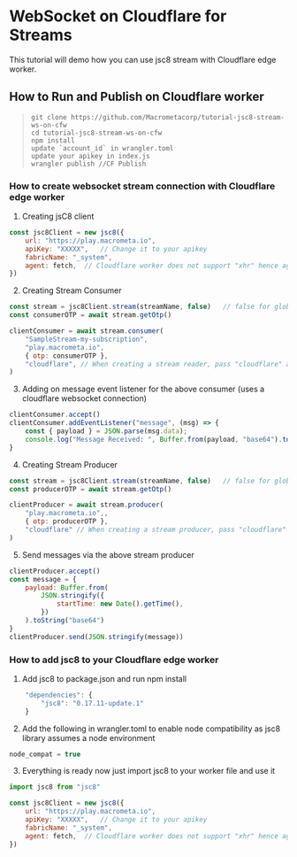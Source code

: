 # WebSocket on Cloudflare for Streams

This tutorial will demo how you can use jsc8 stream with Cloudflare edge worker.

## How to Run and Publish on Cloudflare worker
>```
> git clone https://github.com/Macrometacorp/tutorial-jsc8-stream-ws-on-cfw
> cd tutorial-jsc8-stream-ws-on-cfw
> npm install
> update `account_id` in wrangler.toml
> update your apikey in index.js
> wrangler publish //CF Publish
>```

### How to create websocket stream connection with Cloudflare edge worker 

1. Creating jsC8 client
```js
const jsc8Client = new jsc8({
    url: "https://play.macrometa.io",
    apiKey: "XXXXX",   // Change it to your apikey
    fabricName: "_system",
    agent: fetch,  // Cloudflare worker does not support "xhr" hence agent "fetch" is required for jsc8 api calls via cloudflare workers
})
```

2. Creating Stream Consumer 
```js
const stream = jsc8Client.stream(streamName, false)   // false for global stream, true for local stream
const consumerOTP = await stream.getOtp()

clientConsumer = await stream.consumer(
    "SampleStream-my-subscription",
    "play.macrometa.io",
    { otp: consumerOTP },
    "cloudflare", // When creating a stream reader, pass "cloudflare" as the last parameter in order to create Cloudflare websocket connection
)
```

3. Adding on message event listener for the above consumer (uses a cloudflare websocket connection)
```js
clientConsumer.accept()
clientConsumer.addEventListener("message", (msg) => {
    const { payload } = JSON.parse(msg.data);
    console.log("Message Received: ", Buffer.from(payload, "base64").toString("ascii"));
}
```

4. Creating Stream Producer 
```js
const stream = jsc8Client.stream(streamName, false)   // false for global stream, true for local stream
const producerOTP = await stream.getOtp()

clientProducer = await stream.producer(
    "play.macrometa.io",, 
    { otp: producerOTP }, 
    "cloudflare" // When creating a stream producer, pass "cloudflare" as the last parameter in order to create Cloudflare websocket connection
)
```

5. Send messages via the above stream producer
```js
clientProducer.accept()
const message = {
    payload: Buffer.from(
        JSON.stringify({
            startTime: new Date().getTime(),
        })
    ).toString("base64")
}
clientProducer.send(JSON.stringify(message))
```


### How to add jsc8 to your Cloudflare edge worker

1. Add jsc8 to package.json and run npm install
```js
    "dependencies": {
        "jsc8": "0.17.11-update.1"
    }
```

2. Add the following in wrangler.toml to enable node compatibility as jsc8 library assumes a node environment
```js
node_compat = true
```

3. Everything is ready now just import jsc8 to your worker file and use it
```js
import jsc8 from "jsc8"

const jsc8Client = new jsc8({
    url: "https://play.macrometa.io",
    apiKey: "XXXXX",   // Change it to your apikey
    fabricName: "_system",
    agent: fetch,  // Cloudflare worker does not support "xhr" hence agent "fetch" is required for jsc8 api calls via cloudflare workers
})
```
